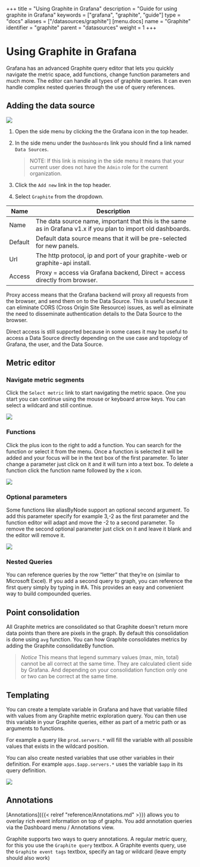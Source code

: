 +++
title = "Using Graphite in Grafana"
description = "Guide for using graphite in Grafana"
keywords = ["grafana", "graphite", "guide"]
type = "docs"
aliases = ["/datasources/graphite"]
[menu.docs]
name = "Graphite"
identifier = "graphite"
parent = "datasources"
weight = 1
+++

# Using Graphite in Grafana

Grafana has an advanced Graphite query editor that lets you quickly navigate the metric space, add functions,
change function parameters and much more. The editor can handle all types of graphite queries. It can even handle complex nested
queries through the use of query references.

## Adding the data source
![](/img/docs/v2/add_Graphite.jpg)

1. Open the side menu by clicking the the Grafana icon in the top header.
2. In the side menu under the `Dashboards` link you should find a link named `Data Sources`.

    > NOTE: If this link is missing in the side menu it means that your current user does not have the `Admin` role for the current organization.

3. Click the `Add new` link in the top header.
4. Select `Graphite` from the dropdown.

Name | Description
------------ | -------------
Name | The data source name, important that this is the same as in Grafana v1.x if you plan to import old dashboards.
Default | Default data source means that it will be pre-selected for new panels.
Url | The http protocol, ip and port of your graphite-web or graphite-api install.
Access | Proxy = access via Grafana backend, Direct = access directly from browser.


Proxy access means that the Grafana backend will proxy all requests from the browser, and send them on to the Data Source. This is useful because it can eliminate CORS (Cross Origin Site Resource) issues, as well as eliminate the need to disseminate authentication details to the Data Source to the browser.

Direct access is still supported because in some cases it may be useful to access a Data Source directly depending on the use case and topology of Grafana, the user, and the Data Source.


## Metric editor

### Navigate metric segments
Click the ``Select metric`` link to start navigating the metric space. One you start you can continue using the mouse
or keyboard arrow keys. You can select a wildcard and still continue.

![](/img/docs/animated_gifs/graphite_query1.gif)

### Functions
Click the plus icon to the right to add a function. You can search for the function or select it from the menu. Once
a function is selected it will be added and your focus will be in the text box of the first parameter. To later change
a parameter just click on it and it will turn into a text box. To delete a function click the function name followed
by the x icon.

![](/img/docs/animated_gifs/graphite_query2.gif)


### Optional parameters
Some functions like aliasByNode support an optional second argument. To add this parameter specify for example 3,-2 as the first parameter and the function editor will adapt and move the -2 to a second parameter. To remove the second optional parameter just click on it and leave it blank and the editor will remove it.

![](/img/docs/animated_gifs/func_editor_optional_params.gif)

### Nested Queries

You can reference queries by the row “letter” that they’re on (similar to  Microsoft Excel). If you add a second query to graph, you can reference the first query simply by typing in #A. This provides an easy and convenient way to build compounded queries.

## Point consolidation

All Graphite metrics are consolidated so that Graphite doesn't return more data points than there are pixels in the graph. By default
this consolidation is done using `avg` function. You can how Graphite consolidates metrics by adding the Graphite consolidateBy function.

> *Notice* This means that legend summary values (max, min, total) cannot be all correct at the same time. They are calculated
> client side by Grafana. And depending on your consolidation function only one or two can be correct at the same time.

## Templating
You can create a template variable in Grafana and have that variable filled with values from any Graphite metric exploration query.
You can then use this variable in your Graphite queries, either as part of a metric path or as arguments to functions.

For example a query like `prod.servers.*` will fill the variable with all possible
values that exists in the wildcard position.

You can also create nested variables that use other variables in their definition. For example
`apps.$app.servers.*` uses the variable `$app` in its query definition.

![](/img/docs/v2/templated_variable_parameter.png)

## Annotations

[Annotations]({{< relref "reference/Annotations.md" >}}) allows you to overlay rich event information on top of graphs. You add annotation
queries via the Dashboard menu / Annotations view.

Graphite supports two ways to query annotations. A regular metric query, for this you use the `Graphite query` textbox. A Graphite events query, use the `Graphite event tags` textbox,
specify an tag or wildcard (leave empty should also work)


